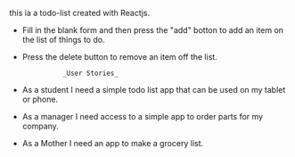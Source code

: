 this ia a todo-list created with Reactjs.

- Fill in the blank form and then press the "add" botton to add an item on the list of things to do.

- Press the delete button to remove an item off the list.


                _User Stories_

- As a student I need a simple todo list app that can be used on my tablet or phone.

- As a manager I need access to a simple app to order parts for my company.

- As a Mother I need an app to make a grocery list.

